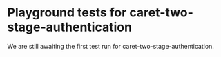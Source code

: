 # Playground tests for caret-two-stage-authentication
We are still awaiting the first test run for caret-two-stage-authentication.
